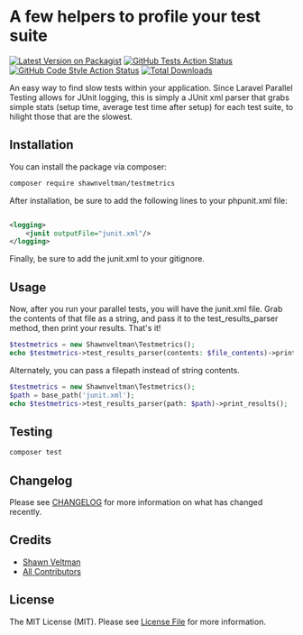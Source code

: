 # A few helpers to profile your test suite

[![Latest Version on Packagist](https://img.shields.io/packagist/v/shawnveltman/testmetrics.svg?style=flat-square)](https://packagist.org/packages/shawnveltman/testmetrics)
[![GitHub Tests Action Status](https://img.shields.io/github/workflow/status/shawnveltman/testmetrics/run-tests?label=tests)](https://github.com/shawnveltman/testmetrics/actions?query=workflow%3Arun-tests+branch%3Amain)
[![GitHub Code Style Action Status](https://img.shields.io/github/workflow/status/shawnveltman/testmetrics/Fix%20PHP%20code%20style%20issues?label=code%20style)](https://github.com/shawnveltman/testmetrics/actions?query=workflow%3A"Fix+PHP+code+style+issues"+branch%3Amain)
[![Total Downloads](https://img.shields.io/packagist/dt/shawnveltman/testmetrics.svg?style=flat-square)](https://packagist.org/packages/shawnveltman/testmetrics)

An easy way to find slow tests within your application. Since Laravel Parallel Testing allows for JUnit logging, this is
simply a JUnit xml parser that grabs simple stats (setup time, average test time after setup) for each test suite, to
hilight those that are the slowest.

## Installation

You can install the package via composer:

```bash
composer require shawnveltman/testmetrics
```

After installation, be sure to add the following lines to your phpunit.xml file:

```xml

<logging>
    <junit outputFile="junit.xml"/>
</logging>
```

Finally, be sure to add the junit.xml to your gitignore.

## Usage

Now, after you run your parallel tests, you will have the junit.xml file. Grab the contents of that file as a string,
and pass it to the test_results_parser method, then print your results. That's it!

```php
$testmetrics = new Shawnveltman\Testmetrics();
echo $testmetrics->test_results_parser(contents: $file_contents)->print_results();
```

Alternately, you can pass a filepath instead of string contents.

```php
$testmetrics = new Shawnveltman\Testmetrics();
$path = base_path('junit.xml');
echo $testmetrics->test_results_parser(path: $path)->print_results();
```

## Testing

```bash
composer test
```

## Changelog

Please see [CHANGELOG](CHANGELOG.md) for more information on what has changed recently.

## Credits

- [Shawn Veltman](https://github.com/shawnveltman)
- [All Contributors](../../contributors)

## License

The MIT License (MIT). Please see [License File](LICENSE.md) for more information.
